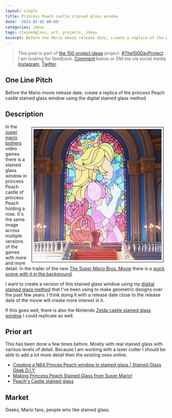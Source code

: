 ```yaml
---
layout: single
title: Princess Peach castle stained glass window
date: '2023-02-02 00:09'
categories: ideas
tags: stainedglass, art, projects, ideas
excerpt: Before the Mario movie release date, create a replica of the princess Peach castle stained glass window using the digital stained glass method
---
```


> This post is part of [the 100 project ideas](https://blog.abluestar.com/projects/2023-100-ideas/) project. [#The100DayProject](https://www.the100dayproject.org/). I am looking for feedback. <a href='#utterances-comments'>Comment</a> below or DM me via social media <a href="https://instagram.com/funvill" rel="nofollow noopener noreferrer"><i class="fab fa-fw fa-instagram" aria-hidden="true"></i><span class="label">Instagram</span></a>, <a href="https://twitter.com/funvill" rel="nofollow noopener noreferrer"><i class="fab fa-fw fa-twitter" aria-hidden="true"></i><span class="label">Twitter</span></a>.

## One Line Pitch

Before the Mario movie release date, create a replica of the princess Peach castle stained glass window using the digital stained glass method

## Description

<img src="/public/uploads/2023/Princess-peach-castle-stained-glass-window.png" alt="Princess-peach-castle-stained-glass-window" style="float: right; margin: 10px; max-width: 400px; border: 1px solid black; padding: 5px"/>In the [super mario bothers](https://en.wikipedia.org/wiki/Super_Mario_Bros.) video games there is a stained glass window in princess Peach castle of princess Peach holding a rose. It's the same image across multiple versions of the games with more and more detail. In the trailer of the new [The Super Mario Bros. Movie](https://www.imdb.com/title/tt6718170/) there is a [quick scene with it in the background](https://www.brickfanatics.com/second-super-mario-movie-trailer-tomorrow).

I want to create a version of this stained glass window using my [digital stained glass method](https://blog.abluestar.com/projects/2018-stained-glass-window/) that I've been using to make geometric designs over the past few years. I think doing it with a release date close to the release date of the movie will create more interest in it.

If this goes well, there is also the Nintendo [Zelda castle stained glass window](https://zelda.fandom.com/wiki/Stained_Glass) I could replicate as well.

## Prior art

This has been done a few times before. Mostly with real stained glass with various levels of detail. Because I am working with a laser cutter I should be able to add a lot more detail then the existing ones online.

- [Creating a N64 Princes Peach window in stained glass | Stained Glass Geek D.I.Y](https://www.youtube.com/watch?v=PDk6_2Pb4iU)
- [Making Princess Peach Stained Glass from Super Mario!](https://www.youtube.com/watch?v=iG4qqBHftc4)
- [Peach's Castle stained glass](https://www.reddit.com/r/StainedGlass/comments/jjpy1a/peachs_castle_stained_glass/)

## Market

Geeks, Mario fans, people who like stained glass.
